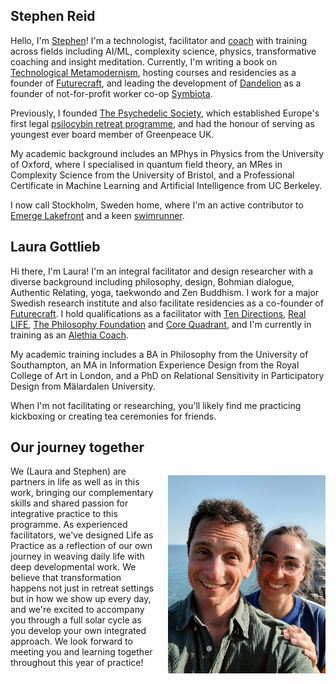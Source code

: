<h2 style="text-transform: none">Stephen Reid</h2>

Hello, I'm [Stephen](https://stephenreid.net/)! I'm a technologist, facilitator and [coach](https://stephenreid.net/coaching) with training across fields including AI/ML, complexity science, physics, transformative coaching and insight meditation. Currently, I'm writing a book on [Technological Metamodernism](https://stephenreid.substack.com/p/technological-metamodernism-course), hosting courses and residencies as a founder of [Futurecraft](https://futurecraft.life/), and leading the development of [Dandelion](https://dandelion.events/) as a founder of not-for-profit worker co-op [Symbiota](https://symbiota.coop/).

Previously, I founded [The Psychedelic Society](https://psychedelicsociety.org.uk/), which established Europe's first legal [psilocybin retreat programme](https://www.alalaho.org/), and had the honour of serving as youngest ever board member of Greenpeace UK.

My academic background includes an MPhys in Physics from the University of Oxford, where I specialised in quantum field theory, an MRes in Complexity Science from the University of Bristol, and a Professional Certificate in Machine Learning and Artificial Intelligence from UC Berkeley.

I now call Stockholm, Sweden home, where I'm an active contributor to [Emerge Lakefront](https://emergelakefront.org/) and a keen [swimrunner](https://otilloswimrun.com/).

<h2 style="text-transform: none">Laura Gottlieb</h2>

Hi there, I'm Laura! I'm an integral facilitator and design researcher with a diverse background including philosophy, design, Bohmian dialogue, Authentic Relating, yoga, taekwondo and Zen Buddhism. I work for a major Swedish research institute and also facilitate residencies as a co-founder of [Futurecraft](https://futurecraft.life/). I hold qualifications as a facilitator with [Ten Directions](https://tendirections.com/), [Real LIFE](https://www.dianemushohamilton.com/), [The Philosophy Foundation](https://www.philosophy-foundation.org/) and [Core Quadrant](https://www.corequality.nl/?lang=en`), and I'm currently in training as an [Alethia Coach](https://integralunfoldment.com/).

My academic training includes a BA in Philosophy from the University of Southampton, an MA in Information Experience Design from the Royal College of Art in London, and a PhD on Relational Sensitivity in Participatory Design from Mälardalen University.

When I'm not facilitating or researching, you'll likely find me practicing kickboxing or creating tea ceremonies for friends.

Our journey together
--------------------

<style>
#us {
  max-width: 50%; float: right; margin-left: 15px; margin-bottom: 15px; margin-top: 15px
}
@media(min-width: 992px) { 
  #us {
    max-width: 33%;
  }
}
.clearfix::after {
  content: "";
  clear: both;
  display: table;
}
</style>
<img id="us" src="/assets/images/us.jpg">

We (Laura and Stephen) are partners in life as well as in this work, bringing our complementary skills and shared passion for integrative practice to this programme. As experienced facilitators, we've designed Life as Practice as a reflection of our own journey in weaving daily life with deep developmental work. We believe that transformation happens not just in retreat settings but in how we show up every day, and we're excited to accompany you through a full solar cycle as you develop your own integrated approach. We look forward to meeting you and learning together throughout this year of practice!

<div class="clearfix"></div>